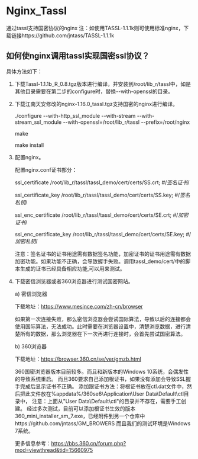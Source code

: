 # Nginx_Tassl
 通过tassl支持国密协议的nginx
 注：如使用TASSL-1.1.1k则可使用标准nginx，下载链接https://github.com/jntass/TASSL-1.1.1k
 ## 如何使nginx调用tassl实现国密ssl协议？
具体方法如下：
1.	下载Tassl-1.1.1b_R_0.8.tgz版本进行编译，并安装到/root/lib_r/tassl中，如是其他目录需要在第二步的configure时，替换--with-openssl的目录。
2.	下载江南天安修改的nginx-1.16.0_tassl.tgz支持国密的nginx进行编译。

      ./configure --with-http_ssl_module --with-stream --with-stream_ssl_module --with-openssl=/root/lib_r/tassl --prefix=/root/nginx

      make

      make install

3.	配置nginx。

     配置nginx.conf证书部分：

     ssl_certificate      /root/lib_r/tassl/tassl_demo/cert/certs/SS.crt;    #/*签名证书*/

     ssl_certificate_key  /root/lib_r/tassl/tassl_demo/cert/certs/SS.key;     #/*签名私钥*/

     ssl_enc_certificate      /root/lib_r/tassl/tassl_demo/cert/certs/SE.crt;     #/*加密证书*/

     ssl_enc_certificate_key  /root/lib_r/tassl/tassl_demo/cert/certs/SE.key;     #/*加密私钥*/

      注意：签名证书的证书用途需有数据签名功能，加密证书的证书用途需有数据加密功能。如果功能不正确，会导致握手失败。调用tassl_demo/cert/中的脚本生成的证书已经具备相应功能,可以用来测试。
4.	下载密信浏览器或者360浏览器进行测试国密网站。

      a)	密信浏览器

      下载地址：https://www.mesince.com/zh-cn/browser

      如果第一次连接失败，那么密信浏览器会尝试国际算法，导致以后的连接都会使用国际算法，无法成功。此时需要在浏览器设置中，清楚浏览数据，进行清楚所有的数据，那么浏览器在下一次再进行连接时，会首先尝试国密算法。

      b)	360浏览器

      下载地址：https://browser.360.cn/se/ver/gmzb.html

      360国密浏览器版本目前较多。而且和新版本的Windows 10系统，会偶发性的导致系统重启。
      而且360要求自己添加根证书，如果没有添加会导致SSL握手完成后显示证书不正确。
      添加跟证书方法：将根证书放在ctl.dat文件中，然后把此文件放在%appdata%/360se6\Application\User Data\Default\ctl目录中，
      注意：上面从"User Data\Default\ctl"的目录并不存在，需要手工创建。
      经过多次测试，目前可以添加根证书生效的版本360_mini_installer_sm_7.exe，已经附件到另一个仓库中https://github.com/jntass/GM_BROWERS
      而且我们的测试环境是Windows 7系统。

      更多信息参考：https://bbs.360.cn/forum.php?mod=viewthread&tid=15660975

